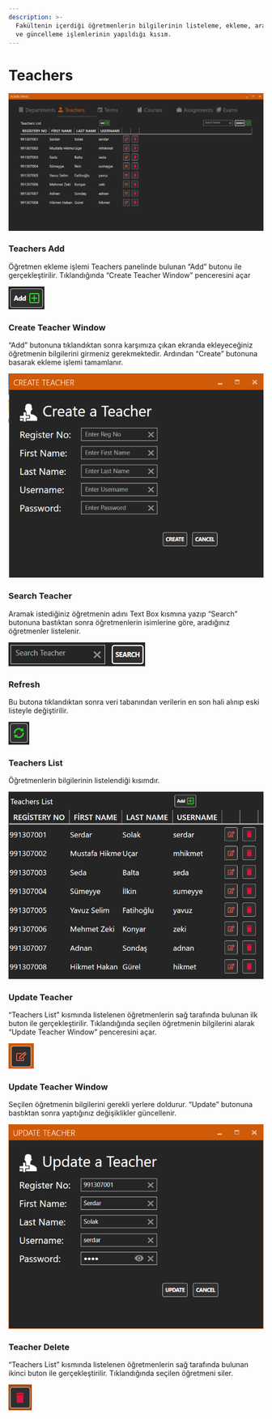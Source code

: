 ```yaml
---
description: >-
  Fakültenin içerdiği öğretmenlerin bilgilerinin listeleme, ekleme, arama, silme
  ve güncelleme işlemlerinin yapıldığı kısım.
---
```


# Teachers

![](../../.gitbook/assets/image031.png)

### Teachers Add 

Öğretmen ekleme işlemi Teachers panelinde bulunan “Add” butonu ile gerçekleştirilir. Tıklandığında “Create Teacher Window” penceresini açar 

![](../../.gitbook/assets/image013.png)

### Create Teacher Window 

“Add” butonuna tıklandıktan sonra karşımıza çıkan ekranda ekleyeceğiniz öğretmenin bilgilerini girmeniz gerekmektedir. Ardından “Create” butonuna basarak ekleme işlemi tamamlanır. 

![](../../.gitbook/assets/image034.png)

### Search Teacher 

Aramak istediğiniz öğretmenin adını Text Box kısmına yazıp “Search” butonuna bastıktan sonra öğretmenlerin isimlerine göre, aradığınız öğretmenler listelenir. 

![](../../.gitbook/assets/image036.png)

### Refresh 

Bu butona tıklandıktan sonra veri tabanından verilerin en son hali alınıp eski listeyle değiştirilir. 

![](../../.gitbook/assets/image019.png)

### Teachers List 

Öğretmenlerin bilgilerinin listelendiği kısımdır. 

![](../../.gitbook/assets/image038.png)

### Update Teacher 

“Teachers List” kısmında listelenen öğretmenlerin sağ tarafında bulunan ilk buton ile gerçekleştirilir. Tıklandığında seçilen öğretmenin bilgilerini alarak “Update Teacher Window” penceresini açar. 

![](../../.gitbook/assets/image023.png)

### Update Teacher Window 

Seçilen öğretmenin bilgilerini gerekli yerlere doldurur. “Update” butonuna bastıktan sonra yaptığınız değişiklikler güncellenir. 

![](../../.gitbook/assets/image041.png)

### Teacher Delete 

“Teachers List” kısmında listelenen öğretmenlerin sağ tarafında bulunan ikinci buton ile gerçekleştirilir. Tıklandığında seçilen öğretmeni siler. 

![](../../.gitbook/assets/image027.png)



